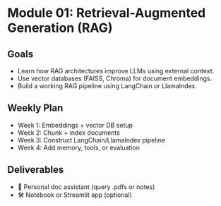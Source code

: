 # Module 01: Retrieval-Augmented Generation (RAG)

## Goals
- Learn how RAG architectures improve LLMs using external context.
- Use vector databases (FAISS, Chroma) for document embeddings.
- Build a working RAG pipeline using LangChain or LlamaIndex.

## Weekly Plan
- Week 1: Embeddings + vector DB setup
- Week 2: Chunk + index documents
- Week 3: Construct LangChain/LlamaIndex pipeline
- Week 4: Add memory, tools, or evaluation

## Deliverables
- 🧠 Personal doc assistant (query .pdfs or notes)
- 🛠️ Notebook or Streamlit app (optional)
